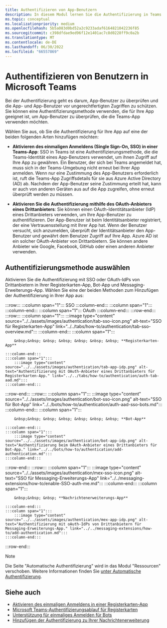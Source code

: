 ```yaml
---
title: Authentifizieren von App-Benutzern
description: In diesem Modul lernen Sie die Authentifizierung in Teams kennen und erfahren, wie Sie sie in den Apps, im webbasierten Authentifizierungsfluss und im OAuthPrompt-Fluss für Unterhaltungsbots verwenden.
ms.topic: conceptual
ms.localizationpriority: medium
ms.openlocfilehash: 5b5a083d0bd52a2c9233adaf6164821042236f85
ms.sourcegitcommit: c398dfdae9ed96f12e1401ac7c8d0228ff9c0a2b
ms.translationtype: MT
ms.contentlocale: de-DE
ms.lasthandoff: 06/30/2022
ms.locfileid: "66557869"
---
```

# <a name="authenticate-users-in-microsoft-teams"></a>Authentifizieren von Benutzern in Microsoft Teams

Bei der Authentifizierung geht es darum, App-Benutzer zu überprüfen und die App- und App-Benutzer vor ungerechtfertigten Zugriffen zu schützen. Sie können eine Authentifizierungsmethode verwenden, die für Ihre App geeignet ist, um App-Benutzer zu überprüfen, die die Teams-App verwenden möchten.

Wählen Sie aus, ob Sie die Authentifizierung für Ihre App auf eine der beiden folgenden Arten hinzufügen möchten:

- **Aktivieren des einmaligen Anmeldens (Single Sign-On, SSO) in einer Teams-App**: SSO in Teams ist eine Authentifizierungsmethode, die die Teams-Identität eines App-Benutzers verwendet, um ihnen Zugriff auf Ihre App zu gewähren. Ein Benutzer, der sich bei Teams angemeldet hat, muss sich in der Teams-Umgebung nicht erneut bei Ihrer App anmelden. Wenn nur eine Zustimmung des App-Benutzers erforderlich ist, ruft die Teams-App Zugriffsdetails für sie aus Azure Active Directory (AD) ab. Nachdem der App-Benutzer seine Zustimmung erteilt hat, kann er auch von anderen Geräten aus auf die App zugreifen, ohne erneut überprüft werden zu müssen.

- **Aktivieren Sie die Authentifizierung mithilfe des OAuth-Anbieters eines Drittanbieters**: Sie können einen OAuth-Identitätsanbieter (IdP) eines Drittanbieters verwenden, um Ihre App-Benutzer zu authentifizieren. Der App-Benutzer ist beim Identitätsanbieter registriert, der eine Vertrauensstellung mit Ihrer App hat. Wenn der Benutzer versucht, sich anzumelden, überprüft der Identitätsanbieter den App-Benutzer und gewährt dem Benutzer Zugriff auf Ihre App. Azure AD ist ein solcher OAuth-Anbieter von Drittanbietern. Sie können andere Anbieter wie Google, Facebook, GitHub oder einen anderen Anbieter verwenden.

## <a name="select-authentication-method"></a>Authentifizierungsmethode auswählen

Aktivieren Sie die Authentifizierung mit SSO oder OAuth-IdPs von Drittanbietern in Ihrer Registerkarten-App, Bot-App und Messaging-Erweiterungs-App. Wählen Sie eine der beiden Methoden zum Hinzufügen der Authentifizierung in Ihrer App aus:

:::row:::
    :::column span="1":::
        SSO
    :::column-end:::
    :::column span="1":::
        &nbsp;
    :::column-end:::
    :::column span="1":::
        OAuth
    :::column-end:::
:::row-end:::
:::row:::
    :::column span="1":::
        :::image type="content" source="../../assets/images/authentication/tab-sso-icon.png" alt-text="SSO für Registerkarten-App" link="../../tabs/how-to/authentication/tab-sso-overview.md":::
    :::column-end:::
    :::column span="1":::
        <br>

        &nbsp;&nbsp; &nbsp; &nbsp; &nbsp; &nbsp; &nbsp; **Registerkarten-App**  
        
    :::column-end:::
    :::column span="1":::
        :::image type="content" source="../../assets/images/authentication/tab-app-idp.png" alt-text="Authentifizierung mit OAuth-Anbieter eines Drittanbieters für Registerkarten-App." link="../../tabs/how-to/authentication/auth-tab-aad.md":::
    :::column-end:::
:::row-end:::
:::row:::
    :::column span="1":::
        :::image type="content" source="../../assets/images/authentication/bot-sso-icon.png" alt-text="SSO für Bot-App" link="../../bots/how-to/authentication/auth-aad-sso-bots.md":::
    :::column-end:::
    :::column span="1":::
        <br>

        &nbsp;&nbsp; &nbsp; &nbsp; &nbsp; &nbsp; &nbsp; **Bot-App**
        
    :::column-end:::
    :::column span="1":::
        :::image type="content" source="../../assets/images/authentication/bot-app-idp.png" alt-text="Authentifizierung beim OAuth-Anbieter eines Drittanbieters für Bot-App." link="../../bots/how-to/authentication/add-authentication.md":::
    :::column-end:::
:::row-end:::
:::row:::
    :::column span="1":::
        :::image type="content" source="../../assets/images/authentication/mex-sso-icon.png" alt-text="SSO für Messaging-Erweiterungs-App" link="../../messaging-extensions/how-to/enable-SSO-auth-me.md":::
    :::column-end:::
    :::column span="1":::
        <br>

        &nbsp;&nbsp; &nbsp; **Nachrichtenerweiterungs-App**
        
    :::column-end:::
    :::column span="1":::
        :::image type="content" source="../../assets/images/authentication/mex-app-idp.png" alt-text="Authentifizierung mit oAuth-IdPs von Drittanbietern für Messaging-Erweiterungs-App." link="../../messaging-extensions/how-to/add-authentication.md":::
    :::column-end:::
:::row-end:::

> [!NOTE]
> Die Seite "Automatische Authentifizierung" wird in das Modul "Ressourcen" verschoben. Weitere Informationen finden Sie [unter Automatische Authentifizierung](../../tabs/how-to/authentication/auth-silent-aad.md).

## <a name="see-also"></a>Siehe auch

- [Aktivieren des einmaligen Anmeldens in einer Registerkarten-App](../../tabs/how-to/authentication/tab-sso-overview.md)
- [Microsoft Teams-Authentifizierungsablauf für Registerkarten](~/tabs/how-to/authentication/auth-flow-tab.md)
- [Unterstützung für einmaliges Anmelden für Bots](~/bots/how-to/authentication/auth-aad-sso-bots.md)
- [Hinzufügen der Authentifizierung zu Ihrer Nachrichtenerweiterung](~/messaging-extensions/how-to/add-authentication.md)
